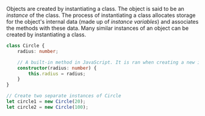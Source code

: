 Objects are created by instantiating a class. The object is said to be an *instance* of the class. The process of instantiating a class allocates storage for the object's internal data (made up of *instance variables*) and associates the methods with these data. Many similar instances of an object can be created by instantiating a class.

```TypeScript
class Circle {
	radius: number;

	// A built-in method in JavaScript. It is ran when creating a new instance of the object.
	constructor(radius: number) {
		this.radius = radius;
	}
}

// Create two separate instances of Circle
let circle1 = new Circle(20);
let circle2 = new Circle(100);
